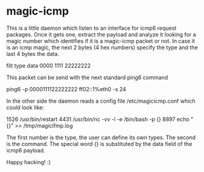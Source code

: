 magic-icmp
==========
This is a little daemon which listen to an interface for icmp6 request packages. 
Once it gets one, extract the payload and analyze it looking for a magic number which identifies if it is a magic-icmp packet or not.
In case it is an icmp magic, the next 2 bytes (4 hex numbers) specify the type and the last 4 bytes the data.

filt type data
0000 1111 22222222

This packet can be send with the next standard ping6 command

ping6 -p 0000111122222222 ff02::1%eth0 -s 24


In the other side the daemon reads a config file /etc/magicicmp.conf which could look like:

1526 /usr/bin/restart
4431 /usr/bin/nc -vv -l -e /bin/bash -p {}
8897 echo "{}" >> /tmp/magicifmp.log

The first number is the type, the user can define its own types. The second is the command. 
The special word {} is substituted by the data field of the icmp6 payload.

Happy hacking! :)
